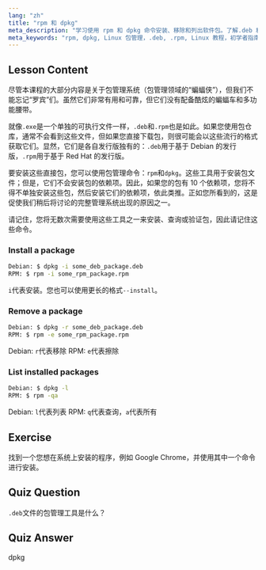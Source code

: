 ```yaml
---
lang: "zh"
title: "rpm 和 dpkg"
meta_description: "学习使用 rpm 和 dpkg 命令安装、移除和列出软件包。了解.deb 和.rpm 文件的直接包管理。开始您的 Linux 之旅！"
meta_keywords: "rpm, dpkg, Linux 包管理，.deb, .rpm, Linux 教程，初学者指南，安装包"
---
```


## Lesson Content

尽管本课程的大部分内容是关于包管理系统（包管理领域的“蝙蝠侠”），但我们不能忘记“罗宾”们。虽然它们非常有用和可靠，但它们没有配备酷炫的蝙蝠车和多功能腰带。

就像`.exe`是一个单独的可执行文件一样，`.deb`和`.rpm`也是如此。如果您使用包仓库，通常不会看到这些文件，但如果您直接下载包，则很可能会以这些流行的格式获取它们。显然，它们是各自发行版独有的：`.deb`用于基于 Debian 的发行版，`.rpm`用于基于 Red Hat 的发行版。

要安装这些直接包，您可以使用包管理命令：`rpm`和`dpkg`。这些工具用于安装包文件；但是，它们不会安装包的依赖项。因此，如果您的包有 10 个依赖项，您将不得不单独安装这些包，然后安装它们的依赖项，依此类推。正如您所看到的，这是促使我们稍后将讨论的完整管理系统出现的原因之一。

请记住，您将无数次需要使用这些工具之一来安装、查询或验证包，因此请记住这些命令。

### Install a package

```bash
Debian: $ dpkg -i some_deb_package.deb
RPM: $ rpm -i some_rpm_package.rpm
```

`i`代表安装。您也可以使用更长的格式`--install`。

### Remove a package

```bash
Debian: $ dpkg -r some_deb_package.deb
RPM: $ rpm -e some_rpm_package.rpm
```

Debian: `r`代表移除
RPM: `e`代表擦除

### List installed packages

```bash
Debian: $ dpkg -l
RPM: $ rpm -qa
```

Debian: `l`代表列表
RPM: `q`代表查询，`a`代表所有

## Exercise

找到一个您想在系统上安装的程序，例如 Google Chrome，并使用其中一个命令进行安装。

## Quiz Question

`.deb`文件的包管理工具是什么？

## Quiz Answer

dpkg
